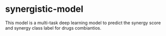 # synergistic-model
This model is a multi-task deep learning model to predict the synergy score and synergy class label for drugs combiantios.
